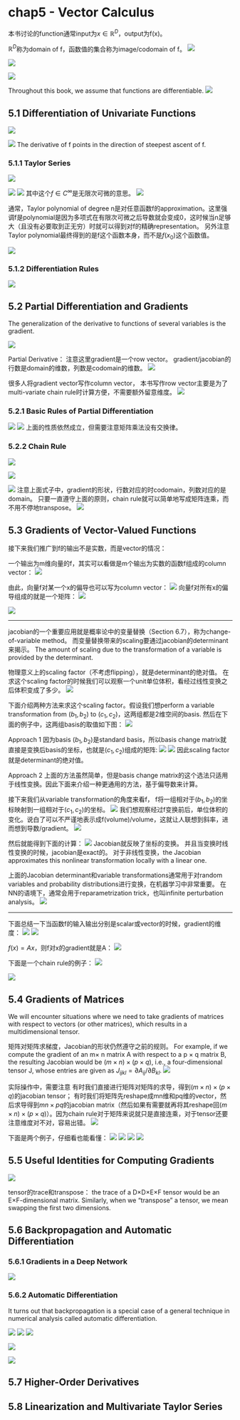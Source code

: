 # chap5 - Vector Calculus

本书讨论的function通常input为$x\in \mathbb{R}^D$，output为f(x)。

$\mathbb{R}^D$称为domain of f，函数值的集合称为image/codomain of f。
![](Pasted%20image%2020221023164946.png)

![](Pasted%20image%2020221023165049.png)

![](Pasted%20image%2020221023165209.png)


Throughout this book, we assume that functions are differentiable.
![](Pasted%20image%2020221023165315.png)


## 5.1 Differentiation of Univariate Functions

![](Pasted%20image%2020221023165814.png)



![](Pasted%20image%2020221023165848.png)
The derivative of f points in the direction of steepest ascent of f.

### 5.1.1 Taylor Series
![](Pasted%20image%2020221023170411.png)

![](Pasted%20image%2020221023170527.png)
![](Pasted%20image%2020221023170614.png)
其中这个$f\in C^{\infty}$是无限次可微的意思。
![](Pasted%20image%2020221023170619.png)

通常，Taylor polynomial of degree n是对任意函数f的approximation。这里强调f是polynomial是因为多项式在有限次可微之后导数就会变成0，这时候当n足够大（且没有必要取到正无穷）时就可以得到对f的精确representation。
另外注意Taylor polynomial最终得到的是f这个函数本身，而不是$f(x_0)$这个函数值。

![](Pasted%20image%2020221023172534.png)


### 5.1.2 Differentiation Rules

![](Pasted%20image%2020221023172901.png)


## 5.2 Partial Differentiation and Gradients

The generalization of the derivative to functions of several variables is the gradient.

![](Pasted%20image%2020221023173424.png)

Partial Derivative：
注意这里gradient是一个row vector。
gradient/jacobian的行数是domain的维数，列数是codomain的维数。
![](Pasted%20image%2020221023174008.png)


很多人将gradient vector写作column vector，
本书写作row vector主要是为了multi-variate chain rule时计算方便，不需要额外留意维度。
![](Pasted%20image%2020221023174228.png)

### 5.2.1 Basic Rules of Partial Differentiation

![](Pasted%20image%2020221023180422.png)
![](Pasted%20image%2020221023180430.png)
上面的性质依然成立，但需要注意矩阵乘法没有交换律。

### 5.2.2 Chain Rule



![](Pasted%20image%2020221023183622.png)

![](Pasted%20image%2020221023183924.png)

![](Pasted%20image%2020221023184858.png)
注意上面式子中，gradient的形状，行数对应的时codomain，列数对应的是domain。
只要一直遵守上面的原则，chain rule就可以简单地写成矩阵连乘，而不用不停地transpose。
![](Pasted%20image%2020221023185052.png)


## 5.3 Gradients of Vector-Valued Functions

接下来我们推广到f的输出不是实数，而是vector的情况：

一个输出为m维向量的f，其实可以看做是m个输出为实数的函数f组成的column vector：
![](Pasted%20image%2020221023185955.png)

由此，向量f对某一个x的偏导也可以写为column vector：
![](Pasted%20image%2020221023190434.png)
向量f对所有x的偏导组成的就是一个矩阵：
![](Pasted%20image%2020221023190700.png)

![](Pasted%20image%2020221023191113.png)


***
jacobian的一个重要应用就是概率论中的变量替换（Section 6.7），称为change-of-variable method。
而变量替换带来的scaling要通过jacobian的determinant来揭示。
The amount of scaling due to the transformation of a variable is provided by the determinant.

物理意义上的scaling factor（不考虑flipping），就是determinant的绝对值。
在求这个scaling factor的时候我们可以观察一个unit单位体积，看经过线性变换之后体积变成了多少。
![](Pasted%20image%2020221024003709.png)

下面介绍两种方法来求这个scaling factor。假设我们想perform a variable transformation from $(b_1, b_2)$ to $(c_1, c_2)$，这两组都是2维空间的basis. 
然后在下面的例子中，这两组basis的取值如下图：
![](Pasted%20image%2020221024004145.png)

Approach 1
因为basis $(b_1, b_2)$是standard basis，所以basis change matrix就直接是变换后basis的坐标，也就是$(c_1, c_2)$组成的矩阵:
![](Pasted%20image%2020221024004528.png)
![](Pasted%20image%2020221024004544.png)
因此scaling factor就是determinant的绝对值。

Approach 2
上面的方法虽然简单，但是basis change matrix的这个选法只适用于线性变换。因此下面来介绍一种更通用的方法，基于偏导数来计算。

接下来我们从variable transformation的角度来看f，
f将一组相对于$(b_1, b_2)$的坐标映射到一组相对于$(c_1, c_2)$的坐标。
![](Pasted%20image%2020221024010052.png)
我们想观察经过f变换前后，单位体积的变化。说白了可以不严谨地表示成f(volume)/volume，这就让人联想到斜率，进而想到导数/gradient。
![](Pasted%20image%2020221024010441.png)

然后就能得到下面的计算：
![](Pasted%20image%2020221024010610.png)
Jacobian就反映了坐标的变换。
并且当变换时线性变换的时候，jacobian是exact的。
对于非线性变换，the Jacobian approximates this nonlinear transformation locally with a linear one.





上面的Jacobian determinant和variable transformations通常用于对random variables and probability distributions进行变换，在机器学习中非常重要。
在NN的语境下，通常会用于reparametrization trick，也叫infinite perturbation analysis。
![](Pasted%20image%2020221024011105.png)
***
下面总结一下当函数f的输入输出分别是scalar或vector的时候，gradient的维度：
![](Pasted%20image%2020221024011252.png)
![](Pasted%20image%2020221024011313.png)

$f(x)=Ax$，则f对x的gradient就是A：
![](Pasted%20image%2020221024012625.png)

下面是一个chain rule的例子：
![](Pasted%20image%2020221024012822.png)

![](Pasted%20image%2020221024013138.png)


## 5.4 Gradients of Matrices
We will encounter situations where we need to take gradients of matrices with respect to vectors (or other matrices), which results in a multidimensional tensor.

矩阵对矩阵求梯度，Jacobian的形状仍然遵守之前的规则。
For example, if we compute the gradient of an m× n matrix A with respect to a p × q matrix B, the resulting Jacobian would be $(m\times n)\times (p\times q)$, i.e., a four-dimensional tensor J, whose entries are given as $J_{ijkl} = \partial A_{ij}/\partial B_{kl}$.
![](Pasted%20image%2020221024222117.png)

实际操作中，需要注意
有时我们直接进行矩阵对矩阵的求导，得到$(m\times n)\times (p\times q)$的jacobian tensor；
有时我们将矩阵先reshape成mn维和pq维的vector，然后求导得到$mn\times pq$的jacobian matrix（然后如果有需要就再将其reshape回$(m\times n)\times (p\times q)$）。因为chain rule对于矩阵来说就只是直接连乘，对于tensor还要注意维度对不对，容易出错。 
![](Pasted%20image%2020221024223451.png)


下面是两个例子，仔细看也能看懂：
![](Pasted%20image%2020221025000602.png)
![](Pasted%20image%2020221025000609.png)
![](Pasted%20image%2020221025002456.png)
![](Pasted%20image%2020221025002503.png)



## 5.5 Useful Identities for Computing Gradients

![](Pasted%20image%2020221025180623.png)

tensor的trace和transpose：
the trace of a D×D×E×F tensor would be an E×F-dimensional matrix.
Similarly, when we “transpose” a tensor, we mean swapping the first two dimensions.


## 5.6 Backpropagation and Automatic Differentiation


### 5.6.1 Gradients in a Deep Network
![](Pasted%20image%2020221025183335.png)


### 5.6.2 Automatic Differentiation

It turns out that backpropagation is a special case of a general technique in numerical analysis called automatic differentiation.

![](Pasted%20image%2020221025183834.png)
![](Pasted%20image%2020221025183847.png)
![](Pasted%20image%2020221025184711.png)

![](Pasted%20image%2020221025184733.png)

![](Pasted%20image%2020221025185211.png)


## 5.7 Higher-Order Derivatives

## 5.8 Linearization and Multivariate Taylor Series


